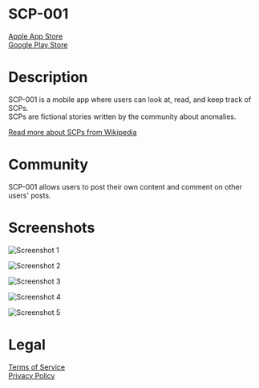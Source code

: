 # SCP-001
[Apple App Store](https://apps.apple.com/us/app/scp-001/id1631783280)<br>
[Google Play Store](https://play.google.com/store/apps/details?id=com.greenknightlabs.scp_001&hl=en_US&gl=US)

# Description
SCP-001 is a mobile app where users can look at, read, and keep track of SCPs.<br>
SCPs are fictional stories written by the community about anomalies.<br>

[Read more about SCPs from Wikipedia](https://en.wikipedia.org/wiki/SCP_Foundation)

# Community
SCP-001 allows users to post their own content and comment on other users' posts.

# Screenshots
![Screenshot 1](https://github.com/ydubuc/scp-one/blob/main/iphone-11-pro-max/Simulator%20Screen%20Shot%20-%20iPhone%2011%20Pro%20Max%20-%202022-08-24%20at%2014.21.41.png?raw=true)

![Screenshot 2](https://github.com/ydubuc/scp-one/blob/main/iphone-11-pro-max/Simulator%20Screen%20Shot%20-%20iPhone%2011%20Pro%20Max%20-%202022-08-24%20at%2014.26.27.png?raw=true)

![Screenshot 3](https://github.com/ydubuc/scp-one/blob/main/iphone-11-pro-max/Simulator%20Screen%20Shot%20-%20iPhone%2011%20Pro%20Max%20-%202022-08-24%20at%2014.44.38.png?raw=true)

![Screenshot 4](https://github.com/ydubuc/scp-one/blob/main/iphone-11-pro-max/Simulator%20Screen%20Shot%20-%20iPhone%2011%20Pro%20Max%20-%202022-08-24%20at%2016.13.26.png?raw=true)

![Screenshot 5](https://github.com/ydubuc/scp-one/blob/main/iphone-11-pro-max/Simulator%20Screen%20Shot%20-%20iPhone%2011%20Pro%20Max%20-%202022-10-25%20at%2000.44.03.png?raw=true)

# Legal
[Terms of Service](https://scp-one.web.app/terms-of-service)<br>
[Privacy Policy](https://scp-one.web.app/privacy-policy)
